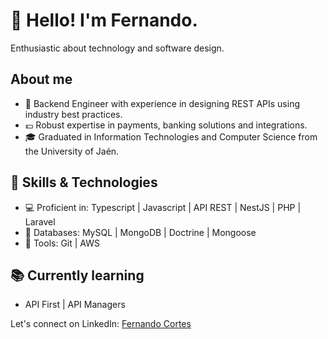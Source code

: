 # 👋 Hello! I'm Fernando.

Enthusiastic about technology and software design.

## About me

- 💼 Backend Engineer with experience in designing REST APIs using industry best practices.
- 💶 Robust expertise in payments, banking solutions and integrations.
- 🎓 Graduated in Information Technologies and Computer Science from the University of Jaén.

## 🔧 Skills & Technologies

- 💻 Proficient in: Typescript | Javascript | API REST | NestJS | PHP | Laravel
- 💾 Databases: MySQL | MongoDB | Doctrine | Mongoose
- 🚀 Tools: Git | AWS

## 📚 Currently learning

- API First | API Managers 

Let's connect on LinkedIn: [Fernando Cortes](https://www.linkedin.com/in/fernando-cort%C3%A9s-vallez-9b0801103)
